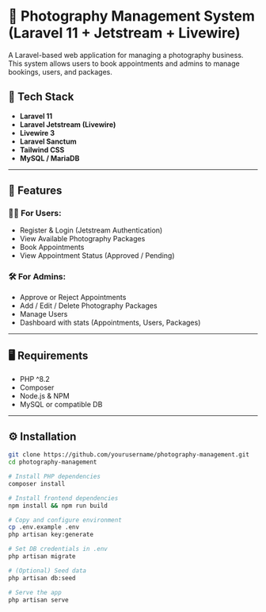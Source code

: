 # 📸 Photography Management System (Laravel 11 + Jetstream + Livewire)

A Laravel-based web application for managing a photography business. This system allows users to book appointments and admins to manage bookings, users, and packages.

## 🚀 Tech Stack

- **Laravel 11**
- **Laravel Jetstream (Livewire)**
- **Livewire 3**
- **Laravel Sanctum**
- **Tailwind CSS**
- **MySQL / MariaDB**

---

## 🔑 Features

### 🧑‍💼 For Users:
- Register & Login (Jetstream Authentication)
- View Available Photography Packages
- Book Appointments
- View Appointment Status (Approved / Pending)

### 🛠️ For Admins:
- Approve or Reject Appointments
- Add / Edit / Delete Photography Packages
- Manage Users
- Dashboard with stats (Appointments, Users, Packages)

---

## 🖥️ Requirements

- PHP ^8.2
- Composer
- Node.js & NPM
- MySQL or compatible DB

---

## ⚙️ Installation

```bash
git clone https://github.com/yourusername/photography-management.git
cd photography-management

# Install PHP dependencies
composer install

# Install frontend dependencies
npm install && npm run build

# Copy and configure environment
cp .env.example .env
php artisan key:generate

# Set DB credentials in .env
php artisan migrate

# (Optional) Seed data
php artisan db:seed

# Serve the app
php artisan serve
